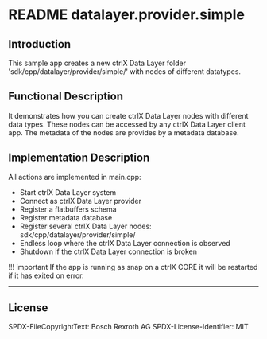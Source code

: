 # README datalayer.provider.simple

## Introduction

This sample app creates a new ctrlX Data Layer folder 'sdk/cpp/datalayer/provider/simple/' with nodes of different datatypes.

## Functional Description

It demonstrates how you can create ctrlX Data Layer nodes with different data types.
These nodes can be accessed by any ctrlX Data Layer client app.
The metadata of the nodes are provides by a metadata database.

## Implementation Description

All actions are implemented in main.cpp:

* Start ctrlX Data Layer system
* Connect as ctrlX Data Layer provider
* Register a flatbuffers schema
* Register metadata database
* Register several ctrlX Data Layer nodes: sdk/cpp/datalayer/provider/simple/
* Endless loop where the ctrlX Data Layer connection is observed
* Shutdown if the ctrlX Data Layer connection is broken

!!! important
    If the app is running as snap on a ctrlX CORE it will be restarted if it has exited on error.
 
___

## License

SPDX-FileCopyrightText: Bosch Rexroth AG
SPDX-License-Identifier: MIT
